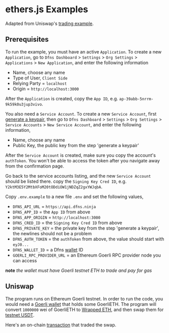 # ethers.js Examples

Adapted from Uniswap's [trading example](https://github.com/Uniswap/examples/blob/main/v3-sdk/trading/src/libs/trading.ts).

## Prerequisites

To run the example, you must have an active `Application`. To create a new `Application`, go to `Dfns Dashboard` > `Settings` > `Org Settings` > `Applications` > `New Application`, and enter the following information

- Name, choose any name
- Type of User, `Client Side`
- Relying Party = `localhost`
- Origin = `http://localhost:3000`

After the `Application` is created, copy the `App ID`, e.g. `ap-39abb-5nrrm-9k59k0u3jup3vivo`.

You also need a `Service Account`. To create a new `Service Account`, first [generate a keypair](https://docs.dfns.co/dfns-docs/advanced-topics/authentication/credentials/generate-a-key-pair), then go to `Dfns Dashboard` > `Settings` > `Org Settings` > `Service Accounts` > `New Service Account`, and enter the following information,

- Name, choose any name
- Public Key, the public key from the step 'generate a keypair'

After the `Service Account` is created, make sure you copy the account's `authToken`. You won't be able to access the token after you navigate away from the confirmation page.

Go back to the service accounts listing, and the new `Service Account` should be listed there. copy the `Signing Key Cred ID`, e.g. `Y2ktM3E5Y2MtbXFoM20tODdiOW1jNDZqZ2gxYWJqbA`.

Copy `.env.example` to a new file `.env` and set the following values,

- `DFNS_API_URL` = `https://api.dfns.ninja`
- `DFNS_APP_ID` = the `App ID` from above
- `DFNS_APP_ORIGIN` = `http://localhost:3000`
- `DFNS_CRED_ID` = the `Signing Key Cred ID` from above
- `DFNS_PRIVATE_KEY` = the private key from the step 'generate a keypair', the newlines should not be a problem
- `DFNS_AUTH_TOKEN` = the `authToken` from above, the value should start with `eyJ0...`
- `DFNS_WALLET_ID` = a Dfns [wallet](https://docs.dfns.co/dfns-docs/api-docs/beta-wallets-api-and-nfts/create-wallet) ID
- `GOERLI_RPC_PROVIDER_URL` = an Ethereum Goerli RPC provider node you can access

**note** _the wallet must have Goerli testnet ETH to trade and pay for gas_

## Uniswap

The program runs on Ethereum Goerli testnet. In order to run the code, you would need a [Goerli wallet](https://goerli.etherscan.io/address/0xe896b7db170a7b5a64c49761f4ec1ded3cee98b1) that holds some GoerliETH. The program will convert `1000000` wei of GoerliETH to [Wrapped ETH](https://goerli.etherscan.io/address/0xB4FBF271143F4FBf7B91A5ded31805e42b2208d6), and then swap them for [testnet USDT](https://goerli.etherscan.io/address/0xC2C527C0CACF457746Bd31B2a698Fe89de2b6d49).

Here's an on-chain [transaction](https://goerli.etherscan.io/tx/0x5672e93713d5cd7128f7e5540322e9c8eafd47f17429fd6d9126551ce9723a99) that traded the swap.
